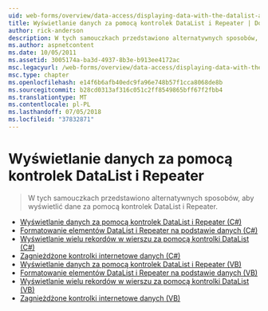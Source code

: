 ```yaml
---
uid: web-forms/overview/data-access/displaying-data-with-the-datalist-and-repeater/index
title: Wyświetlanie danych za pomocą kontrolek DataList i Repeater | Dokumentacja firmy Microsoft
author: rick-anderson
description: W tych samouczkach przedstawiono alternatywnych sposobów, aby wyświetlić dane za pomocą kontrolek DataList i Repeater.
ms.author: aspnetcontent
ms.date: 10/05/2011
ms.assetid: 3005174a-ba3d-4937-8b3e-b913ee4172ac
msc.legacyurl: /web-forms/overview/data-access/displaying-data-with-the-datalist-and-repeater
msc.type: chapter
ms.openlocfilehash: e14f6b6afb40edc9fa96e748b57f1cca8068de8b
ms.sourcegitcommit: b28cd0313af316c051c2ff8549865bff67f2fbb4
ms.translationtype: MT
ms.contentlocale: pl-PL
ms.lasthandoff: 07/05/2018
ms.locfileid: "37832871"
---
```

<a name="displaying-data-with-the-datalist-and-repeater"></a>Wyświetlanie danych za pomocą kontrolek DataList i Repeater
====================
> W tych samouczkach przedstawiono alternatywnych sposobów, aby wyświetlić dane za pomocą kontrolek DataList i Repeater.


- [Wyświetlanie danych za pomocą kontrolek DataList i Repeater (C#)](displaying-data-with-the-datalist-and-repeater-controls-cs.md)
- [Formatowanie elementów DataList i Repeater na podstawie danych (C#)](formatting-the-datalist-and-repeater-based-upon-data-cs.md)
- [Wyświetlanie wielu rekordów w wierszu za pomocą kontrolki DataList (C#)](showing-multiple-records-per-row-with-the-datalist-control-cs.md)
- [Zagnieżdżone kontrolki internetowe danych (C#)](nested-data-web-controls-cs.md)
- [Wyświetlanie danych za pomocą kontrolek DataList i Repeater (VB)](displaying-data-with-the-datalist-and-repeater-controls-vb.md)
- [Formatowanie elementów DataList i Repeater na podstawie danych (VB)](formatting-the-datalist-and-repeater-based-upon-data-vb.md)
- [Wyświetlanie wielu rekordów w wierszu za pomocą kontrolki DataList (VB)](showing-multiple-records-per-row-with-the-datalist-control-vb.md)
- [Zagnieżdżone kontrolki internetowe danych (VB)](nested-data-web-controls-vb.md)
